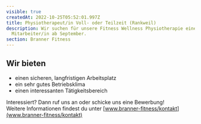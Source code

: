```yaml
---
visible: true
createdAt: 2022-10-25T05:52:01.997Z
title: Physiotherapeut/in Voll- oder Teilzeit (Rankweil)
description: Wir suchen für unsere Fitness Wellness Physiotherapie eine/n
  Mitarbeiter/in ab September.
section: Branner Fitness
---
```

## Wir bieten

* e﻿inen sicheren, langfristigen Arbeitsplatz
* e﻿in sehr gutes Betriebsklima
* e﻿inen interessanten Tätigkeitsbereich

I﻿nteressiert? Dann ruf uns an oder schicke uns eine Bewerbung!\
W﻿eitere Informationen findest du unter [www.branner-fitness/kontakt](www.branner-fitness/kontakt)